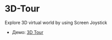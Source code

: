 # 3D-Tour
Explore 3D virtual world by using Screen Joystick

- Демо: <a href="https://arturke.github.io/Home_Projects/JoyStick/index.html">3D Tour</a>
